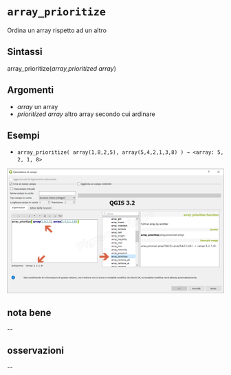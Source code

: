 # `array_prioritize`

Ordina un array rispetto ad un altro

## Sintassi

array_prioritize(_array,prioritized array_) 

## Argomenti

* _array_ un array
* _prioritized array_ altro array secondo cui ardinare

## Esempi

* `array_prioritize( array(1,8,2,5), array(5,4,2,1,3,8) ) → <array: 5, 2, 1, 8>`

![](/img/arrays/array_prioritize/array_prioritize1.png)

## nota bene

--

## osservazioni

--